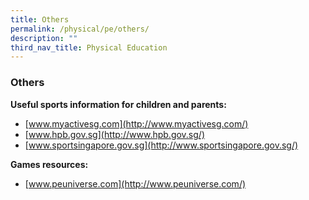 ```yaml
---
title: Others
permalink: /physical/pe/others/
description: ""
third_nav_title: Physical Education
---
```

### **Others**
**Useful sports information for children and parents:**

*   [www.myactivesg.com](http://www.myactivesg.com/)
*   [www.hpb.gov.sg](http://www.hpb.gov.sg/)
*   [www.sportsingapore.gov.sg](http://www.sportsingapore.gov.sg/)

**Games resources:**

*   [www.peuniverse.com](http://www.peuniverse.com/)